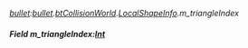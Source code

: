 _[bullet](../../modules/bullet/bullet-module.md):[bullet](../../modules/bullet/bullet-module.md).[btCollisionWorld](../../modules/bullet/bullet-btcollisionworld.md).[LocalShapeInfo](../../modules/bullet/bullet-btcollisionworld-localshapeinfo.md).m\_triangleIndex_
##### Field m\_triangleIndex:[Int](../../modules/wonkey/wonkey-types-int.md)
